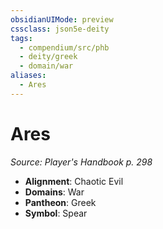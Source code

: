 ```yaml
---
obsidianUIMode: preview
cssclass: json5e-deity
tags:
  - compendium/src/phb
  - deity/greek
  - domain/war
aliases:
  - Ares
---
```

# Ares
*Source: Player's Handbook p. 298* 

- **Alignment**: Chaotic Evil
- **Domains**: War
- **Pantheon**: Greek
- **Symbol**: Spear